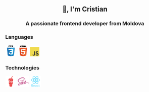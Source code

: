 <h2 align="center">👋, I'm Cristian</h2>
<h3 align="center">A passionate frontend developer from Moldova</h3>

<h3 align="left">Languages</h3>
<p align="left">
  
<img src="https://raw.githubusercontent.com/devicons/devicon/master/icons/css3/css3-original-wordmark.svg" alt="css3" width="35" height="35"/>
  
<img src="https://raw.githubusercontent.com/devicons/devicon/master/icons/html5/html5-original-wordmark.svg" alt="html5" width="35" height="35"/>

<img src="https://raw.githubusercontent.com/devicons/devicon/master/icons/javascript/javascript-original.svg" alt="javascript" width="30" height="30"/>


<h3 align="left">Technologies</h3>
<p align="left">

<img src="https://raw.githubusercontent.com/devicons/devicon/master/icons/gulp/gulp-plain.svg" alt="gulp" width="35" height="35"/>

<img src="https://raw.githubusercontent.com/devicons/devicon/master/icons/sass/sass-original.svg" alt="sass" width="35" height="35"/>

<img src="https://raw.githubusercontent.com/devicons/devicon/master/icons/react/react-original-wordmark.svg" alt="react" width="35" height="35"/>

</p>
